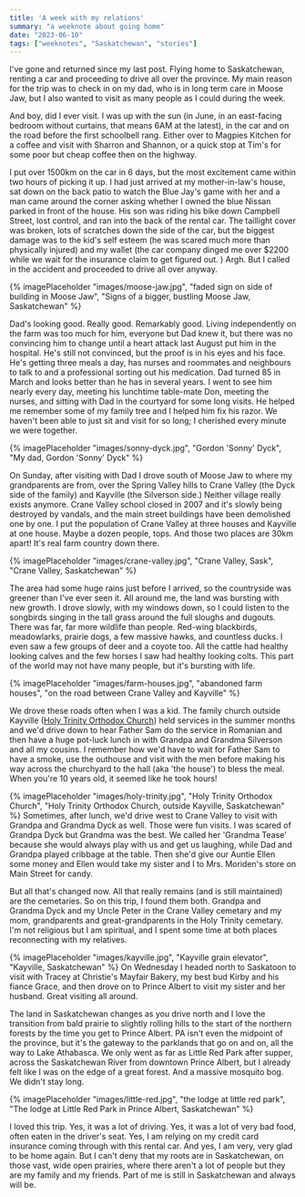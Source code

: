 ```yaml
---
title: 'A week with my relations'
summary: "a weeknote about going home"
date: "2023-06-10"
tags: ["weeknotes", "Saskatchewan", "stories"]
---
```


I've gone and returned since my last post.  Flying home to Saskatchewan, renting a car and proceeding to drive all over the province.  My main reason for the trip was to check in on my dad, who is in long term care in Moose Jaw, but I also wanted to visit as many people as I could during the week.

And boy, did I ever visit.  I was up with the sun (in June, in an east-facing bedroom without curtains, that means 6AM at the latest), in the car and on the road before the first schoolbell rang.  Either over to Magpies Kitchen for a coffee and visit with Sharron and Shannon, or a quick stop at Tim's for some poor but cheap coffee then on the highway.

I put over 1500km on the car in 6 days, but the most excitement came within two hours of picking it up.  I had just arrived at my mother-in-law's house, sat down on the back patio to watch the Blue Jay's game with her and a man came around the corner asking whether I owned the blue Nissan parked in front of the house.  His son was riding his bike down Campbell Street, lost control, and ran into the back of the rental car.  The taillight cover was broken, lots of scratches down the side of the car, but the biggest damage was to the kid's self esteem (he was scared much more than physically injured) and my wallet (the car company dinged me over $2200 while we wait for the insurance claim to get figured out. )  Argh.  But I called in the accident and proceeded to drive all over anyway.

{% imagePlaceholder "images/moose-jaw.jpg", "faded sign on side of building in Moose Jaw", "Signs of a bigger, bustling Moose Jaw, Saskatchewan" %}

Dad's looking good.  Really good.  Remarkably good.  Living independently on the farm was too much for him, everyone but Dad knew it, but there was no convincing him to change until a heart attack last August put him in the hospital.  He's still not convinced, but the proof is in his eyes and his face.  He's getting three meals a day, has nurses and roommates and neighbours to talk to and a professional sorting out his medication.  Dad turned 85 in March and looks better than he has in several years.  I went to see him nearly every day, meeting his lunchtime table-mate Don, meeting the nurses, and sitting with Dad in the courtyard for some long visits.  He helped me remember some of my family tree and I helped him fix his razor.  We haven't been able to just sit and visit for so long; I cherished every minute we were together.

{% imagePlaceholder "images/sonny-dyck.jpg", "Gordon 'Sonny' Dyck", "My dad, Gordon 'Sonny' Dyck" %}

On Sunday, after visiting with Dad I drove south of Moose Jaw to where my grandparents are from, over the Spring Valley hills to Crane Valley (the Dyck side of the family) and Kayville (the Silverson side.)  Neither village really exists anymore.  Crane Valley school closed in 2007 and it's slowly being destroyed by vandals, and the main street buildings have been demolished one by one.  I put the population of Crane Valley at three houses and Kayville at one house. Maybe a dozen people, tops. And those two places are 30km apart! It's real farm country down there.  

{% imagePlaceholder "images/crane-valley.jpg", "Crane Valley, Sask", "Crane Valley, Saskatchewan" %}

The area had some huge rains just before I arrived, so the countryside was greener than I've ever seen it.  All around me, the land was bursting with new growth. I drove slowly, with my windows down, so I could listen to the songbirds singing in the tall grass around the full sloughs and dugouts.  There was far, far more wildlife than people.  Red-wing blackbirds, meadowlarks, prairie dogs, a few massive hawks, and countless ducks.  I even saw a few groups of deer and a coyote too.  All the cattle had healthy looking calves and the few horses I saw had healthy looking colts.  This part of the world may not have many people, but it's bursting with life.

{% imagePlaceholder "images/farm-houses.jpg", "abandoned farm houses", "on the road between Crane Valley and Kayville" %}

We drove these roads often when I was a kid.  The family church outside Kayville ([Holy Trinity Orthodox Church](https://www.archdiocese.ca/community/holy-trinity-church-cemetery-kayville-sk)) held services in the summer months and we'd drive down to hear Father Sam do the service in Romanian and then have a huge pot-luck lunch in with Grandpa and Grandma Silverson and all my cousins.  I remember how we'd have to wait for Father Sam to have a smoke, use the outhouse and visit with the men before making his way across the churchyard to the hall (aka 'the house') to bless the meal.  When you're 10 years old, it seemed like he took hours!

{% imagePlaceholder "images/holy-trinity.jpg", "Holy Trinity Orthodox Church", "Holy Trinity Orthodox Church, outside Kayville, Saskatchewan" %}
Sometimes, after lunch, we'd drive west to Crane Valley to visit with Grandpa and Grandma Dyck as well.  Those were fun visits.  I was scared of Grandpa Dyck but Grandma was the best.  We called her 'Grandma Tease' because she would always play with us and get us laughing, while Dad and Grandpa played cribbage at the table.  Then she'd give our Auntie Ellen some money and Ellen would take my sister and I to Mrs. Moriden's store on Main Street for candy.  

But all that's changed now.  All that really remains (and is still maintained) are the cemetaries.  So on this trip, I found them both.  Grandpa and Grandma Dyck and my Uncle Peter in the Crane Valley cemetary and my mom, grandparents and great-grandparents in the Holy Trinity cemetary.  I'm not religious but I am spiritual, and I spent some time at both places reconnecting with my relatives.

{% imagePlaceholder "images/kayville.jpg",  "Kayville grain elevator", "Kayville, Saskatchewan" %}
On Wednesday I headed north to Saskatoon to visit with Tracey at Christie's Mayfair Bakery, my best bud Kirby and his fiance Grace, and then drove on to Prince Albert to visit my sister and her husband.  Great visiting all around.  

The land in Saskatchewan changes as you drive north and I love the transition from bald prairie to slightly rolling hills to the start of the northern forests by the time you get to Prince Albert.  PA isn't even the midpoint of the province, but it's the gateway to the parklands that go on and on, all the way to Lake Athabasca. We only went as far as Little Red Park after supper, across the Saskatchewan River from downtown Prince Albert, but I already felt like I was on the edge of a great forest.  And a massive mosquito bog.  We didn't stay long.

{% imagePlaceholder "images/little-red.jpg", "the lodge at little red park", "The lodge at Little Red Park in Prince Albert, Saskatchewan" %}

I loved this trip. Yes, it was a lot of driving.  Yes, it was a lot of very bad food, often eaten in the driver's seat.  Yes, I am relying on my credit card insurance coming through with this rental car.  And yes, I am very, very glad to be home again.  But I can't deny that my roots are in Saskatchewan, on those vast, wide open prairies, where there aren't a lot of people but they are my family and my friends.  Part of me is still in Saskatchewan and always will be.


